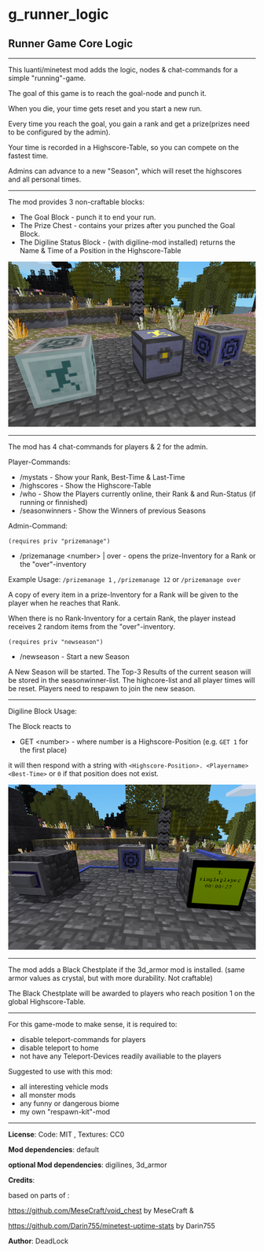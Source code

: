 # g_runner_logic
 ## Runner Game Core Logic
 -------------

 This luanti/minetest mod adds the logic, nodes & chat-commands for a simple "running"-game.
 
 The goal of this game is to reach the goal-node and punch it.
 
 When you die, your time gets reset and you start a new run.
 
 Every time you reach the goal, you gain a rank and get a prize(prizes need to be configured by the admin).
 
 Your time is recorded in a Highscore-Table, so you can compete on the fastest time.
 
 Admins can advance to a new "Season", which will reset the highscores and all personal times.
 
 -------------
 
 The mod provides 3 non-craftable blocks:
 
 + The Goal Block				-	punch it to end your run.
 + The Prize Chest				-	contains your prizes after you punched the Goal Block.
 + The Digiline Status Block	-	(with digiline-mod installed) returns the Name & Time of a Position in the Highscore-Table
 
 ![The Nodes](screenshots/nodes.png)

--------------

The mod has 4 chat-commands for players & 2 for the admin.

Player-Commands:

+ /mystats 						-	Show your Rank, Best-Time & Last-Time 
+ /highscores					-	Show the Highscore-Table
+ /who							-	Show the Players currently online, their Rank & and Run-Status (if running or finnished)
+ /seasonwinners				-	Show the Winners of previous Seasons

Admin-Command:

	(requires priv "prizemanage")
+ /prizemanage \<number\> | over	-	opens the prize-Inventory for a Rank or the "over"-inventory

Example Usage: `/prizemanage 1` , `/prizemanage 12` or `/prizemanage over`
 
A copy of every item in a prize-Inventory for a Rank will be given to the player when he reaches that Rank.

When there is no Rank-Inventory for a certain Rank, the player instead receives 2 random items from the "over"-inventory.


	(requires priv "newseason")
+ /newseason 						-	Start a new Season

A New Season will be started. 
The Top-3 Results of the current season will be stored in the seasonwinner-list. 
The highcore-list and all player times will be reset.
Players need to respawn to join the new season.

------------- 

Digiline Block Usage:

The Block reacts to 
+ GET \<number\>		-	where number is a Highscore-Position (e.g. `GET 1` for the first place) 

it will then respond with a string with `<Highscore-Position>. <Playername> <Best-Time>` or `0` if that position does not exist.

![The Digiline](screenshots/digiline-node.png)

-------------

The mod adds a Black Chestplate if the 3d_armor mod is installed. 
(same armor values as crystal, but with more durability. Not craftable)

The Black Chestplate will be awarded to players who reach position 1 on the global Highscore-Table.

-------------

For this game-mode to make sense, it is required to:
+ disable teleport-commands for players
+ disable teleport to home
+ not have any Teleport-Devices readily availiable to the players

Suggested to use with this mod:
+ all interesting vehicle mods
+ all monster mods
+ any funny or dangerous biome
+ my own "respawn-kit"-mod

-------------

**License**: Code: MIT , Textures: CC0

**Mod dependencies**: default

**optional Mod dependencies**: digilines, 3d_armor

**Credits**: 

based on parts of :

https://github.com/MeseCraft/void_chest by MeseCraft &

https://github.com/Darin755/minetest-uptime-stats by Darin755

**Author**: DeadLock